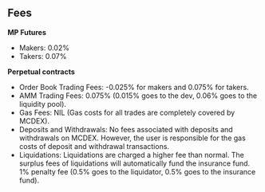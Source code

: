 ## Fees
**MP Futures**

- Makers: 0.02%
- Takers: 0.07%

**Perpetual contracts**
- Order Book Trading Fees: -0.025% for makers and 0.075% for takers.
- AMM Trading Fees: 0.075% (0.015% goes to the dev, 0.06% goes to the liquidity pool).
- Gas Fees: NIL (Gas costs for all trades are completely covered by MCDEX).
- Deposits and Withdrawals: No fees associated with deposits and withdrawals on MCDEX. However, the user is responsible for the gas costs of deposit and withdrawal transactions.
- Liquidations: Liquidations are charged a higher fee than normal. The surplus fees of liquidations will automatically fund the insurance fund. 1% penalty fee (0.5% goes to the liquidator, 0.5% goes to the insurance fund).
